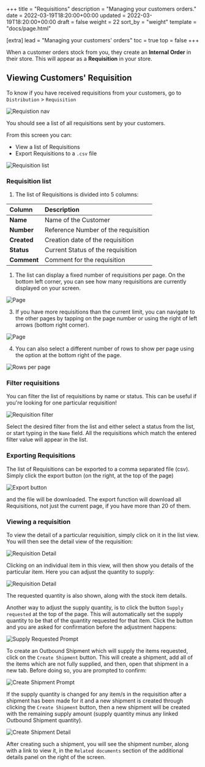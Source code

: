 +++
title = "Requisitions"
description = "Managing your customers orders."
date = 2022-03-19T18:20:00+00:00
updated = 2022-03-19T18:20:00+00:00
draft = false
weight = 22
sort_by = "weight"
template = "docs/page.html"

[extra]
lead = "Managing your customers' orders"
toc = true
top = false
+++

When a customer orders stock from you, they create an **Internal Order** in their store. This will appear as a **Requisition** in your store.

## Viewing Customers' Requisition

To know if you have received requisitions from your customers, go to `Distribution` > `Requisition`

![Requistion nav](/docs/distribution/images/req_gotoreq2.png)

You should see a list of all requisitions sent by your customers.

From this screen you can:

- View a list of Requisitions
- Export Requisitions to a `.csv` file

![Requisition list](/docs/distribution/images/req_list.png)

### Requisition list

1. The list of Requisitions is divided into 5 columns:

| Column      | Description                         |
| :---------- | :---------------------------------- |
| **Name**    | Name of the Customer                |
| **Number**  | Reference Number of the requisition |
| **Created** | Creation date of the requisition    |
| **Status**  | Current Status of the requisition   |
| **Comment** | Comment for the requisition         |

1. The list can display a fixed number of requisitions per page. On the bottom left corner, you can see how many requisitions are currently displayed on your screen.

![Page](/docs/distribution/images/os_list_showing.png)

3. If you have more requisitions than the current limit, you can navigate to the other pages by tapping on the page number or using the right of left arrows (bottom right corner).

![Page](/docs/distribution/images/os_list_pagenumbers.png)

4. You can also select a different number of rows to show per page using the option at the bottom right of the page.

![Rows per page](/docs/introduction/images/rows-per-page-select.png)

### Filter requisitions

You can filter the list of requisitions by name or status. This can be useful if you're looking for one particular requisition!

![Requisition filter](/docs/distribution/images/req_filter.png)

Select the desired filter from the list and either select a status from the list, or start typing in the `Name` field. All the requisitions which match the entered filter value will appear in the list.

### Exporting Requisitions

The list of Requisitions can be exported to a comma separated file (csv). Simply click the export button (on the right, at the top of the page)

![Export button](/docs/distribution/images/export.png)

and the file will be downloaded. The export function will download all Requisitions, not just the current page, if you have more than 20 of them.

### Viewing a requisition

To view the detail of a particular requisition, simply click on it in the list view.
You will then see the detail view of the requisition:

![Requisition Detail](/docs/distribution/images/requisition-detail.png)

Clicking on an individual item in this view, will then show you details of the particular item. Here you can adjust the quantity to supply:

![Requisition Detail](/docs/distribution/images/requisition-item-detail.png)

The requested quantity is also shown, along with the stock item details.

Another way to adjust the supply quantity, is to click the button `Supply requested` at the top of the page. This will automatically set the supply quantity to be that of the quantity requested for that item. Click the button and you are asked for confirmation before the adjustment happens:

![Supply Requested Prompt](/docs/distribution/images/requisition-supply-to-requested.png)

To create an Outbound Shipment which will supply the items requested, click on the `Create Shipment` button. This will create a shipment, add all of the items which are not fully supplied, and then, open that shipment in a new tab. Before doing so, you are prompted to confirm:

![Create Shipment Prompt](/docs/distribution/images/requisition-create-shipment.png)

If the supply quantity is changed for any item/s in the requisition after a shipment has been made for it and a new shipment is created through clicking the `Create Shipment` button, then a new shipment will be created with the remaining supply amount (supply quantity minus any linked Outbound Shipment quantity).

![Create Shipment Detail](/docs/distribution/images/requisition-create-shipment.gif)

After creating such a shipment, you will see the shipment number, along with a link to view it, in the `Related documents` section of the additional details panel on the right of the screen.

